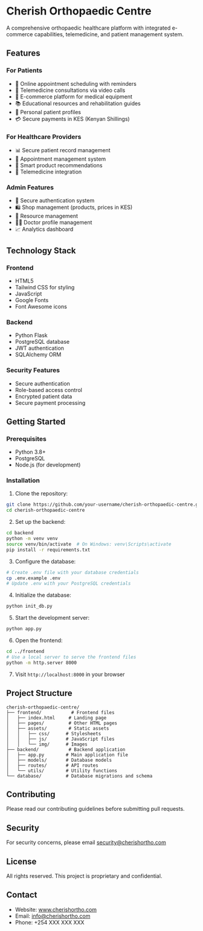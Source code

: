 # Cherish Orthopaedic Centre

A comprehensive orthopaedic healthcare platform with integrated e-commerce capabilities, telemedicine, and patient management system.

## Features

### For Patients
- 🏥 Online appointment scheduling with reminders
- 🎥 Telemedicine consultations via video calls
- 🛒 E-commerce platform for medical equipment
- 📚 Educational resources and rehabilitation guides
- 👤 Personal patient profiles
- 💳 Secure payments in KES (Kenyan Shillings)

### For Healthcare Providers
- 📊 Secure patient record management
- 📅 Appointment management system
- 🎯 Smart product recommendations
- 📱 Telemedicine integration

### Admin Features
- 🔐 Secure authentication system
- 🛍️ Shop management (products, prices in KES)
- 📖 Resource management
- 👨‍⚕️ Doctor profile management
- 📈 Analytics dashboard

## Technology Stack

### Frontend
- HTML5
- Tailwind CSS for styling
- JavaScript
- Google Fonts
- Font Awesome icons

### Backend
- Python Flask
- PostgreSQL database
- JWT authentication
- SQLAlchemy ORM

### Security Features
- Secure authentication
- Role-based access control
- Encrypted patient data
- Secure payment processing

## Getting Started

### Prerequisites
- Python 3.8+
- PostgreSQL
- Node.js (for development)

### Installation

1. Clone the repository:
```bash
git clone https://github.com/your-username/cherish-orthopaedic-centre.git
cd cherish-orthopaedic-centre
```

2. Set up the backend:
```bash
cd backend
python -m venv venv
source venv/bin/activate  # On Windows: venv\Scripts\activate
pip install -r requirements.txt
```

3. Configure the database:
```bash
# Create .env file with your database credentials
cp .env.example .env
# Update .env with your PostgreSQL credentials
```

4. Initialize the database:
```bash
python init_db.py
```

5. Start the development server:
```bash
python app.py
```

6. Open the frontend:
```bash
cd ../frontend
# Use a local server to serve the frontend files
python -m http.server 8000
```

7. Visit `http://localhost:8000` in your browser

## Project Structure
```
cherish-orthopaedic-centre/
├── frontend/           # Frontend files
│   ├── index.html     # Landing page
│   ├── pages/         # Other HTML pages
│   ├── assets/        # Static assets
│   │   ├── css/      # Stylesheets
│   │   ├── js/       # JavaScript files
│   │   └── img/      # Images
├── backend/           # Backend application
│   ├── app.py        # Main application file
│   ├── models/       # Database models
│   ├── routes/       # API routes
│   └── utils/        # Utility functions
└── database/         # Database migrations and schema
```

## Contributing

Please read our contributing guidelines before submitting pull requests.

## Security

For security concerns, please email security@cherishortho.com

## License

All rights reserved. This project is proprietary and confidential.

## Contact

- Website: www.cherishortho.com
- Email: info@cherishortho.com
- Phone: +254 XXX XXX XXX
